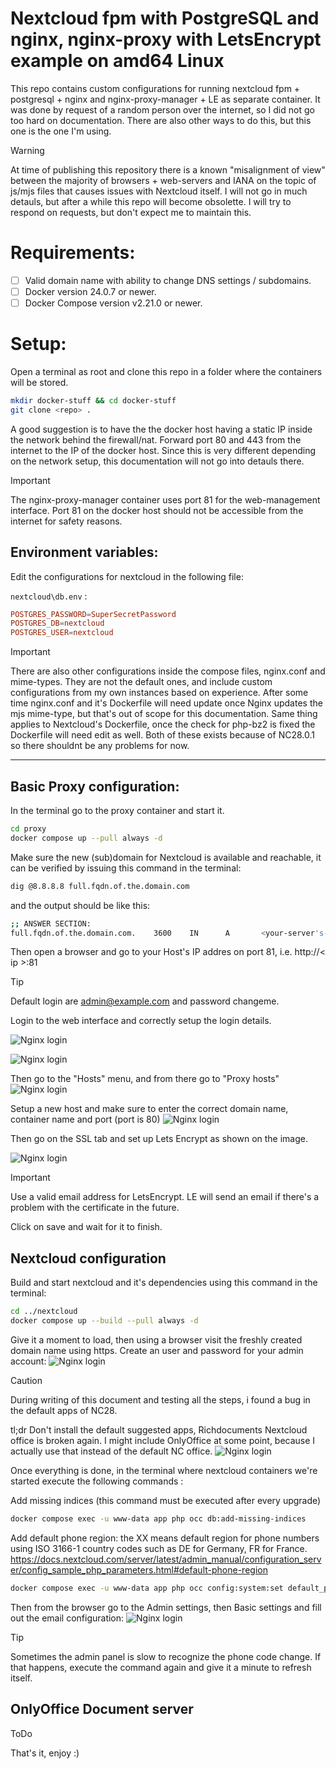 # Nextcloud fpm with PostgreSQL and nginx, nginx-proxy with LetsEncrypt example on amd64 Linux 

This repo contains custom configurations for running nextcloud fpm + postgresql + nginx and nginx-proxy-manager + LE as separate container. It was done by request of a random person over the internet, so I did not go too hard on documentation. There are also other ways to do this, but this one is the one I'm using.

> [!WARNING]  
> At time of publishing this repository there is a known "misalignment of view" between the majority of browsers + web-servers and IANA on the topic of js/mjs files that causes issues with Nextcloud itself. I will not go in much detauls, but after a while this repo will become obsolette. I will try to respond on requests, but don't expect me to maintain this.

# Requirements: 
- [ ] Valid domain name with ability to change DNS settings / subdomains.
- [ ] Docker version 24.0.7 or newer.
- [ ] Docker Compose version v2.21.0 or newer.

# Setup: 
Open a terminal as root and clone this repo in a folder where the containers will be stored. 

```bash
mkdir docker-stuff && cd docker-stuff
git clone <repo> .
```

A good suggestion is to have the the docker host having a static IP inside the network behind the firewall/nat. Forward port 80 and 443 from the internet to the IP of the docker host. Since this is very different depending on the network setup, this documentation will not go into detauls there.

> [!IMPORTANT] 
>The nginx-proxy-manager container uses port 81 for the web-management interface. 
> Port 81 on the docker host should not be accessible from the internet for safety reasons.

## Environment variables:
Edit the configurations for nextcloud in the following file:

`nextcloud\db.env` : 

```conf
POSTGRES_PASSWORD=SuperSecretPassword
POSTGRES_DB=nextcloud
POSTGRES_USER=nextcloud
```
> [!IMPORTANT]  
> There are also other configurations inside the compose files, nginx.conf and mime-types. They are not the default ones, and include custom configurations from my own instances based on experience. After some time nginx.conf and it's Dockerfile will need update once Nginx updates the mjs mime-type, but that's out of scope for this documentation. Same thing applies to Nextcloud's Dockerfile, once the check for php-bz2 is fixed the Dockerfile will need edit as well. Both of these exists because of NC28.0.1 so there shouldnt be any problems for now. 
---
## Basic Proxy configuration:

In the terminal go to the proxy container and start it.
```bash 
cd proxy
docker compose up --pull always -d
```
Make sure the new (sub)domain for Nextcloud is available and reachable, it can be verified by issuing this command in the terminal: 
```bash
dig @8.8.8.8 full.fqdn.of.the.domain.com
```

and the output should be like this:

``` bash
;; ANSWER SECTION:
full.fqdn.of.the.domain.com.    3600    IN      A       <your-server's-ip>
```

Then open a browser and go to your Host's IP addres on port 81, i.e. http://< ip >:81


> [!TIP]
> Default login are admin@example.com and password changeme.

Login to the web interface and correctly setup the login details.

![Nginx login](/media/nginx-1.png?raw=true "User")

![Nginx login](/media/nginx-2.png?raw=true "Pass")

Then go to the "Hosts" menu, and from there go to "Proxy hosts"
![Nginx login](/media/nginx-3.png?raw=true "Host")

Setup a new host and make sure to enter the correct domain name, container name and port (port is 80) 
![Nginx login](/media/nginx-4.png?raw=true "NewHost")

Then go on the SSL tab and set up Lets Encrypt as shown on the image.

![Nginx login](/media/nginx-5.png?raw=true "SSL")


> [!IMPORTANT]  
> Use a valid email address for LetsEncrypt. LE will send an email if there's a problem with the certificate in the future.

Click on save and wait for it to finish. 


## Nextcloud configuration
Build and start nextcloud and it's dependencies using this command in the terminal:

```bash 
cd ../nextcloud
docker compose up --build --pull always -d
```

Give it a moment to load, then using a browser visit the freshly created domain name using https. Create an user and password for your admin account:
![Nginx login](/media/nc-1.png?raw=true "NC1")

> [!CAUTION]
> During writing of this document and testing all the steps, i found a bug in the default apps of NC28.
>
> tl;dr Don't install the default suggested apps, Richdocuments Nextcloud office is broken again. I might include OnlyOffice at some point, because I actually use that instead of the default NC office.
![Nginx login](/media/nc-3.png?raw=true "NC3")

Once everything is done, in the terminal where nextcloud containers we're started execute the following commands :

Add missing indices (this command must be executed after every upgrade)
```bash
docker compose exec -u www-data app php occ db:add-missing-indices
```
Add default phone region:
the XX means default region for phone numbers using ISO 3166-1 country codes such as DE for Germany, FR for France. 
https://docs.nextcloud.com/server/latest/admin_manual/configuration_server/config_sample_php_parameters.html#default-phone-region

```bash
docker compose exec -u www-data app php occ config:system:set default_phone_region --value="XX"
```

Then from the browser go to the Admin settings, then Basic settings and fill out the email configuration:
![Nginx login](/media/nc-4.png?raw=true "NC4")

> [!TIP]
> Sometimes the admin panel is slow to recognize the phone code change. If that happens, execute the command again and give it a minute to refresh itself.

## OnlyOffice Document server
ToDo

That's it, enjoy :)
